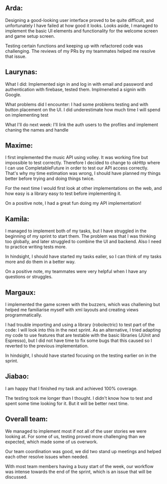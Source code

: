 ## Arda: 
Designing a good-looking user interface proved to be quite difficult, and unfortunately I have failed at how good it looks. Looks aside, I managed to implement the basic UI elements and functionality for the welcome screen and game setup screen. 

Testing certain functions and keeping up with refactored code was challenging. The reviews of my PRs by my teammates helped me resolve that issue. 

## Laurynas:
What I did: Implemented sign in and log in with email and password and authentication with firebase, tested them. Implmeneted a signin with Google.

What problems did I encounter: I had some problems testing and with button placement on the UI. I did underestimate how much time I will spend on implementing test

What I'll do next week: I'll link the auth users to the profiles and implement chaning the names and handle

## Maxime: 
I first implemented the music API using volley. It was working fine but impossible to test correctly. Therefore I decided to change to okHttp where I can use CompletableFuture in order to test our API access correctly. That's why my time estimation was wrong, I should have planned my things better before trying and doing things twice. 

For the next time I would first look at other implementations on the web, and how easy is a library easy to test before implementing it. 

On a positive note, I had a great fun doing my API implementation! 

## Kamila: 
I managed to implement both of my tasks, but I have struggled in the beginning of my sprint to start them. The problem was that I was thinking too globally, and later struggled to combine the UI and backend. Also I need to practice writing tests more. 

In hindsight, I should have started my tasks ealier, so I can think of my tasks  more and do them in a better way. 

On a positive note, my teammates were very helpful when I have any questions or struggles. 

## Margaux: 
I implemented the game screen with the buzzers, which was challening but helped me familiarise myself with xml layouts and creating views programmatically. 

I had trouble importing and using a library (robolectric) to test part of the code: I will look into this in the next sprint. As an alternative, I tried adapting my code to use features that are testable with the basic libraries (JUnit and Espresso), but I did not have time to fix some bugs that this caused so I reverted to the previous implementation.  

In hindsight, I should have started focusing on the testing earlier on in the sprint. 

## Jiabao: 
I am happy that I finished my task and achieved 100% coverage. 

The testing took me longer than I thought. I didn't know how to test and spent some time looking for it. But it will be better next time. 

## Overall team: 
We managed to implement most if not all of the user stories we were looking at. For some of us, testing proved more challenging than we expected, which made some of us overwork.  

Our team coordination was good, we did two stand up meetings and helped each other resolve issues when needed. 

With most team members having a busy start of the week, our workflow was intense towards the end of the sprint, which is an issue that will be discussed.